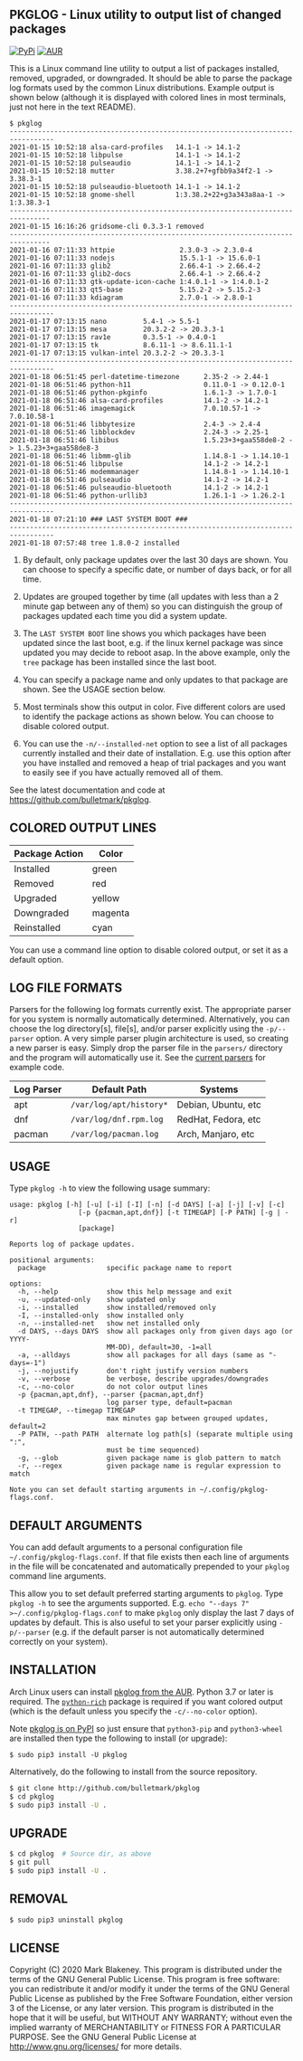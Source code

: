 ## PKGLOG - Linux utility to output list of changed packages
[![PyPi](https://img.shields.io/pypi/v/pkglog)](https://pypi.org/project/pkglog/)
[![AUR](https://img.shields.io/aur/version/pkglog)](https://aur.archlinux.org/packages/pkglog/)

This is a Linux command line utility to output a list of packages
installed, removed, upgraded, or downgraded. It should be able to parse
the package log formats used by the common Linux distributions. Example
output is shown below (although it is displayed with colored lines
in most terminals, just not here in the text README).

```
$ pkglog
---------------------------------------------------------------------------------
2021-01-15 10:52:18 alsa-card-profiles   14.1-1 -> 14.1-2
2021-01-15 10:52:18 libpulse             14.1-1 -> 14.1-2
2021-01-15 10:52:18 pulseaudio           14.1-1 -> 14.1-2
2021-01-15 10:52:18 mutter               3.38.2+7+gfbb9a34f2-1 -> 3.38.3-1
2021-01-15 10:52:18 pulseaudio-bluetooth 14.1-1 -> 14.1-2
2021-01-15 10:52:18 gnome-shell          1:3.38.2+22+g3a343a8aa-1 -> 1:3.38.3-1
--------------------------------------------------------------------------------
2021-01-15 16:16:26 gridsome-cli 0.3.3-1 removed
--------------------------------------------------------------------------------
2021-01-16 07:11:33 httpie                2.3.0-3 -> 2.3.0-4
2021-01-16 07:11:33 nodejs                15.5.1-1 -> 15.6.0-1
2021-01-16 07:11:33 glib2                 2.66.4-1 -> 2.66.4-2
2021-01-16 07:11:33 glib2-docs            2.66.4-1 -> 2.66.4-2
2021-01-16 07:11:33 gtk-update-icon-cache 1:4.0.1-1 -> 1:4.0.1-2
2021-01-16 07:11:33 qt5-base              5.15.2-2 -> 5.15.2-3
2021-01-16 07:11:33 kdiagram              2.7.0-1 -> 2.8.0-1
---------------------------------------------------------------------------------
2021-01-17 07:13:15 nano         5.4-1 -> 5.5-1
2021-01-17 07:13:15 mesa         20.3.2-2 -> 20.3.3-1
2021-01-17 07:13:15 rav1e        0.3.5-1 -> 0.4.0-1
2021-01-17 07:13:15 tk           8.6.11-1 -> 8.6.11.1-1
2021-01-17 07:13:15 vulkan-intel 20.3.2-2 -> 20.3.3-1
---------------------------------------------------------------------------------
2021-01-18 06:51:45 perl-datetime-timezone      2.35-2 -> 2.44-1
2021-01-18 06:51:46 python-h11                  0.11.0-1 -> 0.12.0-1
2021-01-18 06:51:46 python-pkginfo              1.6.1-3 -> 1.7.0-1
2021-01-18 06:51:46 alsa-card-profiles          14.1-2 -> 14.2-1
2021-01-18 06:51:46 imagemagick                 7.0.10.57-1 -> 7.0.10.58-1
2021-01-18 06:51:46 libbytesize                 2.4-3 -> 2.4-4
2021-01-18 06:51:46 libblockdev                 2.24-3 -> 2.25-1
2021-01-18 06:51:46 libibus                     1.5.23+3+gaa558de8-2 -> 1.5.23+3+gaa558de8-3
2021-01-18 06:51:46 libmm-glib                  1.14.8-1 -> 1.14.10-1
2021-01-18 06:51:46 libpulse                    14.1-2 -> 14.2-1
2021-01-18 06:51:46 modemmanager                1.14.8-1 -> 1.14.10-1
2021-01-18 06:51:46 pulseaudio                  14.1-2 -> 14.2-1
2021-01-18 06:51:46 pulseaudio-bluetooth        14.1-2 -> 14.2-1
2021-01-18 06:51:46 python-urllib3              1.26.1-1 -> 1.26.2-1
---------------------------------------------------------------------------------
2021-01-18 07:21:10 ### LAST SYSTEM BOOT ###
---------------------------------------------------------------------------------
2021-01-18 07:57:48 tree 1.8.0-2 installed
```

1. By default, only package updates over the last 30 days are shown. You
   can choose to specify a specific date, or number of days back, or for
   all time.

2. Updates are grouped together by time (all updates with less than a 2
   minute gap between any of them) so you can distinguish the group of
   packages updated each time you did a system update.

3. The `LAST SYSTEM BOOT` line shows you which packages have been
   updated since the last boot, e.g. if the linux kernel package was
   since updated you may decide to reboot asap. In the above example,
   only the `tree` package has been installed since the last boot.

4. You can specify a package name and only updates to that package are
   shown. See the USAGE section below.

5. Most terminals show this output in color. Five different colors are
   used to identify the package actions as shown below.
   You can choose to disable colored output.

6. You can use the `-n/--installed-net` option to see a list of all
   packages currently installed and their date of installation. E.g. use
   this option after you have installed and removed a heap of trial
   packages and you want to easily see if you have actually removed all
   of them.

See the latest documentation and code at https://github.com/bulletmark/pkglog.

## COLORED OUTPUT LINES

|Package Action|Color
|--------------|-----
|Installed     |green
|Removed       |red
|Upgraded      |yellow
|Downgraded    |magenta
|Reinstalled   |cyan

You can use a command line option to disable colored output, or set it
as a default option.

## LOG FILE FORMATS

Parsers for the following log formats currently exist. The appropriate
parser for you system is normally automatically determined.
Alternatively, you can choose the log directory[s], file[s], and/or
parser explicitly using the `-p/--parser` option. A very simple parser
plugin architecture is used, so creating a new parser is easy. Simply
drop the parser file in the `parsers/` directory and the program will
automatically use it. See the [current parsers](pkglog/parsers) for
example code.

|Log Parser|Default Path           |Systems            |
|----------|-----------------------|-------------------|
|apt       |`/var/log/apt/history*`|Debian, Ubuntu, etc|
|dnf       |`/var/log/dnf.rpm.log` |RedHat, Fedora, etc|
|pacman    |`/var/log/pacman.log`  |Arch, Manjaro, etc |

## USAGE

Type `pkglog -h` to view the following usage summary:

```
usage: pkglog [-h] [-u] [-i] [-I] [-n] [-d DAYS] [-a] [-j] [-v] [-c]
                 [-p {pacman,apt,dnf}] [-t TIMEGAP] [-P PATH] [-g | -r]
                 [package]

Reports log of package updates.

positional arguments:
  package               specific package name to report

options:
  -h, --help            show this help message and exit
  -u, --updated-only    show updated only
  -i, --installed       show installed/removed only
  -I, --installed-only  show installed only
  -n, --installed-net   show net installed only
  -d DAYS, --days DAYS  show all packages only from given days ago (or YYYY-
                        MM-DD), default=30, -1=all
  -a, --alldays         show all packages for all days (same as "-days=-1")
  -j, --nojustify       don't right justify version numbers
  -v, --verbose         be verbose, describe upgrades/downgrades
  -c, --no-color        do not color output lines
  -p {pacman,apt,dnf}, --parser {pacman,apt,dnf}
                        log parser type, default=pacman
  -t TIMEGAP, --timegap TIMEGAP
                        max minutes gap between grouped updates, default=2
  -P PATH, --path PATH  alternate log path[s] (separate multiple using ":",
                        must be time sequenced)
  -g, --glob            given package name is glob pattern to match
  -r, --regex           given package name is regular expression to match

Note you can set default starting arguments in ~/.config/pkglog-flags.conf.
```

## DEFAULT ARGUMENTS

You can add default arguments to a personal configuration file
`~/.config/pkglog-flags.conf`. If that file exists then each line of
arguments in the file will be concatenated and automatically prepended
to your `pkglog` command line arguments.

This allow you to set default preferred starting arguments to `pkglog`.
Type `pkglog -h` to see the arguments supported.
E.g. `echo "--days 7" >~/.config/pkglog-flags.conf` to make `pkglog`
only display the last 7 days of updates by default. This is also useful
to set your parser explicitly using `-p/--parser` (e.g. if the default
parser is not automatically determined correctly on your system).

## INSTALLATION

Arch Linux users can install [pkglog from the
AUR](https://aur.archlinux.org/packages/pkglog). Python 3.7 or later is
required. The [`python-rich`](https://pypi.org/project/rich/) package is
required if you want colored output (which is the default unless you
specify the `-c/--no-color` option).

Note [pkglog is on PyPI](https://pypi.org/project/pkglog/) so just
ensure that `python3-pip` and `python3-wheel` are installed then type
the following to install (or upgrade):

```
$ sudo pip3 install -U pkglog
```

Alternatively, do the following to install from the source repository.

```sh
$ git clone http://github.com/bulletmark/pkglog
$ cd pkglog
$ sudo pip3 install -U .
```

## UPGRADE

```sh
$ cd pkglog  # Source dir, as above
$ git pull
$ sudo pip3 install -U .
```

## REMOVAL

```sh
$ sudo pip3 uninstall pkglog
```

## LICENSE

Copyright (C) 2020 Mark Blakeney. This program is distributed under the
terms of the GNU General Public License.
This program is free software: you can redistribute it and/or modify it
under the terms of the GNU General Public License as published by the
Free Software Foundation, either version 3 of the License, or any later
version.
This program is distributed in the hope that it will be useful, but
WITHOUT ANY WARRANTY; without even the implied warranty of
MERCHANTABILITY or FITNESS FOR A PARTICULAR PURPOSE. See the GNU General
Public License at <http://www.gnu.org/licenses/> for more details.

